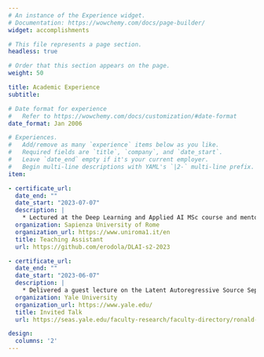 ```yaml
---
# An instance of the Experience widget.
# Documentation: https://wowchemy.com/docs/page-builder/
widget: accomplishments

# This file represents a page section.
headless: true

# Order that this section appears on the page.
weight: 50

title: Academic Experience
subtitle:

# Date format for experience
#   Refer to https://wowchemy.com/docs/customization/#date-format
date_format: Jan 2006

# Experiences.
#   Add/remove as many `experience` items below as you like.
#   Required fields are `title`, `company`, and `date_start`.
#   Leave `date_end` empty if it's your current employer.
#   Begin multi-line descriptions with YAML's `|2-` multi-line prefix.
item:

- certificate_url:
  date_end: ""
  date_start: "2023-07-07"
  description: |
    * Lectured at the Deep Learning and Applied AI MSc course and mentored students for their Master’s Thesis
  organization: Sapienza University of Rome
  organization_url: https://www.uniroma1.it/en
  title: Teaching Assistant
  url: https://github.com/erodola/DLAI-s2-2023

- certificate_url:
  date_end: ""
  date_start: "2023-06-07"
  description: |
    * Delivered a guest lecture on the Latent Autoregressive Source Separation paper upon the invitation of Prof. Ronald Coifman
  organization: Yale University
  organization_url: https://www.yale.edu/
  title: Invited Talk
  url: https://seas.yale.edu/faculty-research/faculty-directory/ronald-coifman

design:
  columns: '2'
---
```

